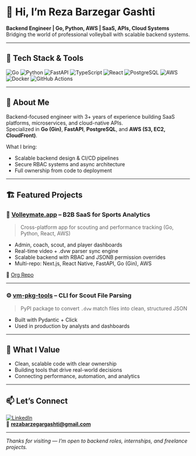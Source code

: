 # 👋 Hi, I’m Reza Barzegar Gashti

**Backend Engineer | Go, Python, AWS | SaaS, APIs, Cloud Systems**  
Bridging the world of professional volleyball with scalable backend systems.

---

## 🔧 Tech Stack & Tools

![Go](https://img.shields.io/badge/Go-00ADD8?style=for-the-badge&logo=go)
![Python](https://img.shields.io/badge/Python-3776AB?style=for-the-badge&logo=python&logoColor=white)
![FastAPI](https://img.shields.io/badge/FastAPI-009688?style=for-the-badge&logo=fastapi)
![TypeScript](https://img.shields.io/badge/TypeScript-007ACC?style=for-the-badge&logo=typescript)
![React](https://img.shields.io/badge/React-20232A?style=for-the-badge&logo=react&logoColor=61DAFB)
![PostgreSQL](https://img.shields.io/badge/PostgreSQL-336791?style=for-the-badge&logo=postgresql)
![AWS](https://img.shields.io/badge/AWS-232F3E?style=for-the-badge&logo=amazonaws)
![Docker](https://img.shields.io/badge/Docker-2496ED?style=for-the-badge&logo=docker)
![GitHub Actions](https://img.shields.io/badge/CI%2FCD-2088FF?style=for-the-badge&logo=githubactions)

---

## 🧠 About Me

Backend-focused engineer with 3+ years of experience building SaaS platforms, microservices, and cloud-native APIs.  
Specialized in **Go (Gin)**, **FastAPI**, **PostgreSQL**, and **AWS (S3, EC2, CloudFront)**.  

What I bring:
- Scalable backend design & CI/CD pipelines  
- Secure RBAC systems and async architecture  
- Full ownership from code to deployment  

---

## 🏗️ Featured Projects

### 🏐 [Volleymate.app](https://www.volleymate.app) – B2B SaaS for Sports Analytics

> Cross-platform app for scouting and performance tracking (Go, Python, React, AWS)

- Admin, coach, scout, and player dashboards
- Real-time video + .dvw parser sync engine
- Scalable backend with RBAC and JSONB permission overrides
- Multi-repo: Next.js, React Native, FastAPI, Go (Gin), AWS

🔗 [Org Repo](https://github.com/volleymateteam)

---

### ⚙️ [vm-pkg-tools](https://pypi.org/project/vm-pkg-tools) – CLI for Scout File Parsing

> PyPI package to convert `.dvw` match files into clean, structured JSON

- Built with Pydantic + Click  
- Used in production by analysts and dashboards

---

## 🎯 What I Value

- Clean, scalable code with clear ownership  
- Building tools that drive real-world decisions  
- Connecting performance, automation, and analytics

---

## 📫 Let’s Connect

[![LinkedIn](https://img.shields.io/badge/LinkedIn-0077B5?style=for-the-badge&logo=linkedin)](https://www.linkedin.com/in/reza-barzegar-gashti/)  
📧 **rezabarzegargashti@gmail.com**

---

_Thanks for visiting — I’m open to backend roles, internships, and freelance projects._
